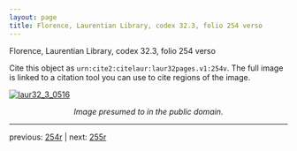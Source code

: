 ```yaml
---
layout: page
title: Florence, Laurentian Library, codex 32.3, folio 254 verso
---
```


Florence, Laurentian Library, codex 32.3, folio 254 verso

Cite this object as `urn:cite2:citelaur:laur32pages.v1:254v`.  The full image is linked to a citation tool you can use to cite regions of the image.

[![laur32_3_0516](http://www.homermultitext.org/iipsrv?IIIF=/project/homer/pyramidal/deepzoom/citelaur/laur32imgs/v1/laur32_3_0516.tif/full/800,/0/default.jpg)](http://www.homermultitext.org/ict2/?urn=urn:cite2:citelaur:laur32imgs.v1:laur32_3_0516) 

<p style="text-align: center; font-style: italic;">Image presumed to in the public domain.</p>

---

previous: [254r](../254r/) | next: [255r](../255r/)